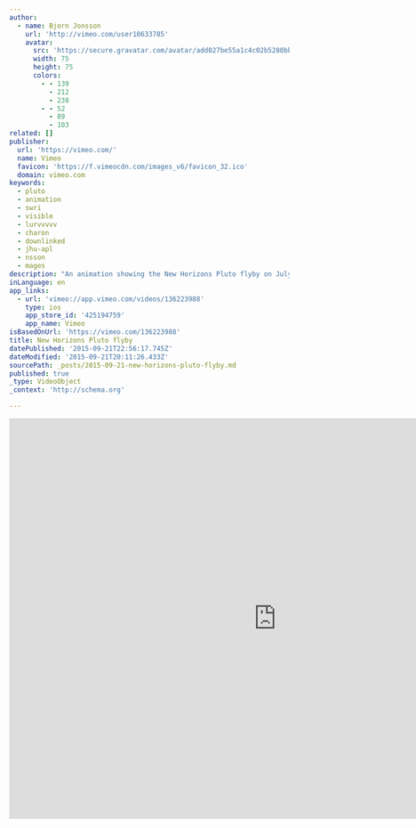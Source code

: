 ```yaml
---
author:
  - name: Bjorn Jonsson
    url: 'http://vimeo.com/user10633785'
    avatar:
      src: 'https://secure.gravatar.com/avatar/add027be55a1c4c02b5280bbdb96271e?d=https%3A%2F%2Fi.vimeocdn.com%2Fportrait%2Fdefault-blue_75x75.png&s=75'
      width: 75
      height: 75
      colors:
        - - 139
          - 212
          - 238
        - - 52
          - 89
          - 103
related: []
publisher:
  url: 'https://vimeo.com/'
  name: Vimeo
  favicon: 'https://f.vimeocdn.com/images_v6/favicon_32.ico'
  domain: vimeo.com
keywords:
  - pluto
  - animation
  - swri
  - visible
  - lurvvvvv
  - charon
  - downlinked
  - jhu-apl
  - nsson
  - mages
description: "An animation showing the New Horizons Pluto flyby on July 14, 2015. The time covered is 09:35 to 13:35 (closest approach occurred near 11:50). Pluto's atmosphere is included and should be fairly realistic from about 10 seconds into the animation and to the end."
inLanguage: en
app_links:
  - url: 'vimeo://app.vimeo.com/videos/136223988'
    type: ios
    app_store_id: '425194759'
    app_name: Vimeo
isBasedOnUrl: 'https://vimeo.com/136223988'
title: New Horizons Pluto flyby
datePublished: '2015-09-21T22:56:17.745Z'
dateModified: '2015-09-21T20:11:26.433Z'
sourcePath: _posts/2015-09-21-new-horizons-pluto-flyby.md
published: true
_type: VideoObject
_context: 'http://schema.org'

---
```

<iframe src="https://cdn.embedly.com/widgets/media.html?src=https%3A%2F%2Fplayer.vimeo.com%2Fvideo%2F136223988&amp;url=https%3A%2F%2Fvimeo.com%2F136223988&amp;image=http%3A%2F%2Fi.vimeocdn.com%2Fvideo%2F530644329_960.jpg&amp;key=b7d04c9b404c499eba89ee7072e1c4f7&amp;type=text%2Fhtml&amp;schema=vimeo" width="960" height="720" scrolling="no" frameborder="0" allowfullscreen="allowfullscreen" style=""></iframe>